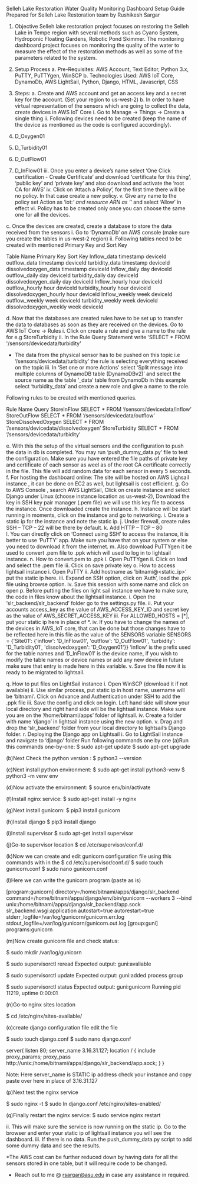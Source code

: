 Selleh Lake Restoration
Water Quality Monitoring Dashboard Setup Guide
Prepared for Selleh Lake Restoration team by Rushikesh Sargar

1.	Objective
Selleh lake restoration project focuses on restoring the Selleh Lake in Tempe region with several methods such as Cyano System, Hydroponic Floating Gardens, Robotic Pond Skimmer. The monitoring dashboard project focuses on monitoring the quality of the water to measure the effect of the restoration methods as well as some of the parameters related to the system.

2.	Setup Process
a.	Pre-Requisites: AWS Account, Text Editor, Python 3.x, PuTTY, PuTTYgen, WinSCP
b.	 Technologies Used: AWS IoT Core, DynamoDb, AWS LightSail, Python, Django, HTML, Javascript, CSS
3.	Steps:
a.	Create and AWS account and get an access key and a secret key for the account. (Set your region to us-west-2)
b.	In order to have virtual representation of the sensors which are going to collect the data, create devices in AWS IoT Core
i.	Go to Manage -> Things -> Create a single thing
ii.	Following devices need to be created (keep the name of the device as mentioned as the code is configured accordingly).
1.	D_Oxygen01
2.	D_Turbidity01
3.	D_OutFlow01
4.	D_InFlow01
iii.	Once you enter a device’s name select ‘One Click certification - Create Certificate’ and download ‘certificate for this thing’, ‘public key’ and ‘private key’ and also download and activate the ‘root CA for AWS’
iv.	Click on ‘Attach a Policy’, for the first time there will be no policy. In that case create a new policy.
v.	Give any name to the policy set Action as ‘iot:*’ and resource ARN as ‘*’ and select ‘Allow’ in effect
vi.	Policy has to be created only once you can choose the same one for all the devices.

c.	Once the devices are created, create a database to store the data received from the sensors
i.	Go to ‘DynamoDb’ on AWS console (make sure you create the tables in us-west-2 region)
ii.	Following tables need to be created with mentioned Primary Key and Sort Key

Table Name	Primary Key	Sort Key
Inflow_data	timestamp	deviceId
outflow_data	timestamp	deviceId
turbidity_data	timestamp	deviceId
dissolvedoxygen_data	timestamp	deviceId
Inflow_daily	day	deviceId
outflow_daily	day	deviceId
turbidity_daily	day	deviceId
dissolvedoxygen_daily	day	deviceId
Inflow_hourly	hour	deviceId
outflow_hourly	hour	deviceId
turbidity_hourly	hour	deviceId
dissolvedoxygen_hourly	hour	deviceId
Inflow_weekly	week	deviceId
outflow_weekly	week	deviceId
turbidity_weekly	week	deviceId
dissolvedoxygen_weekly	week	deviceId

d.	Now that the databases are created rules have to be set up to transfer the data to databases as soon as they are received on the devices. Go to AWS IoT Core -> Rules
i.	Click on create a rule and give a name to the rule for e.g StoreTurbidity
ii.	In the Rule Query Statement write 
‘SELECT * FROM '/sensors/devicedata/turbidity'

* The data from the physical sensor has to be pushed on this topic i.e ‘/sensors/devicedata/turbidity’ the rule is selecting everything received on the topic
iii.	In ‘Set one or more Actions’ select ‘Split message into multiple columns of DynamoDB table (DynamoDBv2)’ and select the source name as the table ‘_data’ table from DynamoDb in this example select ‘turbidity_data’ and create a new role and give a name to the role.

Following rules to be created with mentioned queries.

Rule Name	Query
StoreInFlow	SELECT * FROM ‘/sensors/devicedata/inflow’
StoreOutFlow	SELECT * FROM ‘/sensors/devicedata/outflow’
StoreDissolvedOxygen	SELECT * FROM ‘/sensors/devicedata/dissolvedoxygen’
StoreTurbidity	SELECT * FROM ‘/sensors/devicedata/turbidity’


e.	With this the setup of the virtual sensors and the configuration to push the data in db is completed. You may run ‘push_dummy_data.py’ file to test the configuration. Make sure you have entered the file paths of private key and certificate of each sensor as weel as of the root CA certificate correctly in the file. This file will add random data for each sensor in every 5 seconds.
f.	For hosting the dashboard online: The site will be hosted on AWS Lighsail instance , it can be done on EC2 as well, but lightsail is cost efficient.
g.	Go to AWS Console , search AWS LightSail, Click on create instance and select Django under Linux (choose instance location as us-west-2), Download the key in SSH key pair manager (.pem file) we will use this key file to access the instance. Once downloaded create the instance.
h.	Instance will be start running in moments, click on the instance and go to networking.
i.	Create a static ip for the instance and note the static ip.
j.	Under firewall, create rules SSH – TCP – 22 will be there by default. 
k.	Add HTTP – TCP – 80  
l.	You can directly click on ‘Connect using SSH’ to access the instance, it is better to use ‘PuTTY’ app. Make sure you have that on your system or else you need to download it from the internet.
m.	Also download PuTTYgen it be used to convert .pem file to .ppk which will used to log in to lightsail instance.
n.	How to convert.pem to .ppk
i.	Open PuTTYgen
ii.	Click on load and select the .pem file
iii.	Click on save private key
o.	How to access lightsail instance
i.	Open PuTTY
ii.	Add hostname as ‘bitnami@<static_ip>’ put the static ip here.
iii.	Expand on SSH option, click on ‘Auth’, load the .ppk file using browse option.
iv.	Save this session with some name and click on open
p.	Before putting the files on light sail instance we have to make sure, the code in files know about the lightsail instance. 
i.	Open the ‘slr_backend/slr_backend’ folder go to the settings.py file.
ii.	Put your accounts access_key as the value of AWS_ACCESS_KEY_ID and secret key as the value of AWS_SECRET_ACCESS_KEY
iii.	For ALLOWED_HOSTS = [*], put your static ip here in place of  *.
iv.	If you have to change the names of the devices in AWS_IoT core, that can be done but those changes have to be reflected here in this file as the value of the SENSORS variable
SENSORS = {'Site01': {'inflow': 'D_InFlow01', 'outflow': 'D_OutFlow01', 'turbidity': 'D_Turbidity01', 'dissolvedoxygen': 'D_Oxygen01'}}
‘inflow’ is the prefix used for the table names and ‘D_InFlow01’ is the device name, if you wish to modify the table names or device names or add any new device in future make sure that entry is made here in this variable.
v.	Save the file now it is ready to be migrated to lightsail.
 
q.	How to put files on LightSail instance
i.	Open WinSCP (download it if not available)
ii.	Use similar process, put static ip in host name, username will be ‘bitnami’. Click on Advance and Authentication under SSH to add the .ppk file
iii.	Save the config and click on login. Left hand side will show your local directory and right hand side will be the lightsail instance. Make sure you are on the ‘/home/bitnami/apps’ folder of lightsail.
iv.	Create a folder with name ‘django’ in lightsail instance using the new option.
v.	Drag and drop the ‘slr_backend’ folder from your local directory to lightsail’s Django folder.
r.	Deploying the Django app on Lightsail
i.	Go to LightSail instance and navigate to ‘django’ folder
Run following commands one by one
(a)Run this commands one-by-one:
$ sudo apt-get update
$ sudo apt-get upgrade

(b)Next Check the python version :
$ python3 --version

(c)Next install python environment:
$ sudo apt-get install python3-venv
$ python3 -m venv env

(d)Now activate the environment:
$ source env/bin/activate

 (f)Install nginx service:
$ sudo apt-get install -y nginx

(g)Next install gunicorn:
$ pip3 install gunicorn

(h)Install django
$ pip3 install django

(i)Install supervisor
$ sudo apt-get install supervisor

(j)Go-to supervisor location
$ cd /etc/supervisor/conf.d/

(k)Now we can create and edit gunicorn configuration file using this commands with in the $ cd /etc/supervisor/conf.d/
$ sudo touch gunicorn.conf
$ sudo nano gunicorn.conf

(l)Here we can write the gunicorn program (paste as is)

[program:gunicorn]
directory=/home/bitnami/apps/django/slr_backend
command=/home/bitnami/apps/django/env/bin/gunicorn --workers 3 --bind unix:/home/bitnami/apps/django/slr_backend/app.sock slr_backend.wsgi:application
autostart=true
autorestart=true
stderr_logfile=/var/log/gunicorn/gunicorn.err.log
stdout_logfile=/var/log/gunicorn/gunicorn.out.log
[group:guni]
programs:gunicorn


(m)Now create gunicorn file and check status:

$ sudo mkdir /var/log/gunicorn

$ sudo supervisorctl reread
Expected output: guni:avaliable

$ sudo supervisorctl update
Expected output: guni:added process group

$ sudo supervisorctl status
Expected output: guni:gunicorn  Running pid 11219, uptime 0:00:01



(n)Go-to nginx sites location

$ cd /etc/nginx/sites-available/

(o)create django configuration file edit the file

$ sudo touch django.conf
$ sudo nano django.conf

server{
listen 80;
server_name 3.16.31.127;
location / {
include proxy_params;
proxy_pass http://unix:/home/bitnami/apps/django/slr_backend/app.sock;
}
}

Note: Here server_name is STATIC ip address check your instance and copy paste over here in place of 3.16.31.127

(p)Next test the nginx service

$ sudo nginx -t
$ sudo ln django.conf /etc/nginx/sites-enabled/

(q)Finally restart the nginx service:
$ sudo service nginx restart


ii.	This will make sure the service is now running on the static ip. Go to the browser and enter your static ip of lightsail instance you will see the dashboard.
iii.	If there is no data. Run the push_dummy_data.py script to add some dummy data and see the results.

*The AWS cost can be further reduced down by having data for all the sensors stored in one table, but it will require code to be changed.
* Reach out to me @ rsargar@asu.edu in case any assistance in required.


